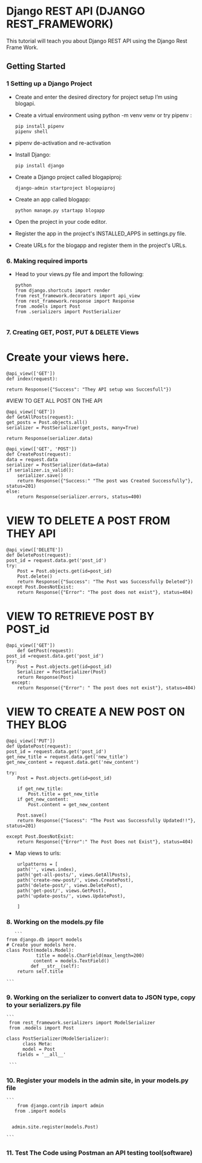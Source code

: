 # Django REST API (DJANGO REST_FRAMEWORK)

This tutorial will teach you about Django REST API using the Django Rest Frame Work.

## Getting Started

### 1 Setting up a Django Project

- Create and enter the desired directory for project setup I’m using blogapi.

- Create a virtual environment using python -m venv venv or try pipenv :

    ``` shell
    pip install pipenv
    pipenv shell
    ```

- pipenv de-activation and re-activation

- Install Django:

    ```shell
    pip install django
    ```

- Create a Django project called blogapiproj:

    ```shell
    django-admin startproject blogapiproj
    ```

- Create an app called blogapp:

    ```shell
    python manage.py startapp blogapp
    ```

- Open the project in your code editor.


- Register the app in the project's INSTALLED_APPS in 
settings.py file.

- Create URLs for the blogapp and register them in the project's URLs.

### 6. Making required imports

- Head to your views.py file and import the following:

  ```
  python
  from django.shortcuts import render
  from rest_framework.decorators import api_view
  from rest_framework.response import Response
  from .models import Post
  from .serializers import PostSerializer 


    ```


### 7. Creating GET, POST, PUT & DELETE Views

# Create your views here.
    @api_view(['GET'])
    def index(request):
    
    return Response({"Success": "They API setup was Succesfull"})
    
#VIEW TO GET ALL POST ON THE API
       
    @api_view(['GET'])
    def GetAllPosts(request):
    get_posts = Post.objects.all()
    serializer = PostSerializer(get_posts, many=True)
    
    return Response(serializer.data)

    @api_view(['GET', 'POST'])
    def CreatePost(request):
    data = request.data
    serializer = PostSerializer(data=data)
    if serializer.is_valid():
        serializer.save()
        return Response({"Success:" "The post was Created Successfully"}, status=201)  
    else:
        return Response(serializer.errors, status=400)  
    
# VIEW TO DELETE A POST FROM THEY API
    @api_view(['DELETE'])
    def DeletePost(request):
    post_id = request.data.get('post_id')
    try:
        Post = Post.objects.get(id=post_id)
        Post.delete()
        return Response({"Success": "The Post was Successfully Deleted"})
    except Post.DoesNotExist:
        return Response({"Error": "The post does not exist"}, status=404)
    
    
    
# VIEW TO RETRIEVE POST BY POST_id
    @api_view(['GET'])
        def GetPost(request):
    post_id =request.data.get('post_id')
    try:
        Post = Post.objects.get(id=post_id)
        Serializer = PostSerializer(Post)
        return Response(Post)
      except:
        return Response({"Error": " The post does not exist"}, status=404)
    
    
# VIEW TO CREATE A NEW POST ON THEY BLOG
    @api_view(['PUT'])
    def UpdatePost(request):
    post_id = request.data.get('post_id')
    get_new_title = request.data.get('new_title')
    get_new_content = request.data.get('new_content')
    
    try:
        Post = Post.objects.get(id=post_id)
        
        if get_new_title:
            Post.title = get_new_title
        if get_new_content:
            Post.content = get_new_content
            
        Post.save()
        return Response({"Sucess": "The Post was Successfully Updated!!"}, status=201)
    
    except Post.DoesNotExist:
        return Response({"Error":" The Post Does not Exist"}, status=404)
        

- Map views to urls:

```
    urlpatterns = [
    path('', views.index),
    path('get-all-posts/', views.GetAllPosts),
    path('create-new-post/', views.CreatePost),
    path('delete-post/', views.DeletePost),
    path('get-post/', views.GetPost),
    path('update-posts/', views.UpdatePost),

    ]

```

### 8. Working on the models.py file

       ``` 
    from django.db import models
    # Create your models here.
    class Post(models.Model):
               title = models.CharField(max_length=200)
              content = models.TextField()
             def __str__(self):
        return self.title

    ```
        

### 9. Working on the serializer to convert data to JSON type, copy to your serializers.py file
    
    ```  
     from rest_framework.serializers import ModelSerializer
     from .models import Post

    class PostSerializer(ModelSerializer):
          class Meta:
          model = Post
        fields = '__all__'
        
     ```
### 10. Register your models in the admin site, in your models.py file

    ```  
        from django.contrib import admin
       from .import models

    
      admin.site.register(models.Post)

    ```

### 11. Test The Code using Postman an API testing tool(software)




 
